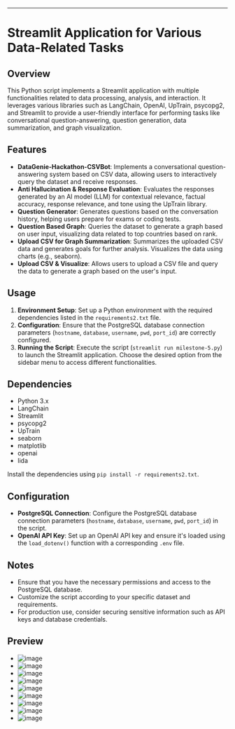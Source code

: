 ---

# Streamlit Application for Various Data-Related Tasks

## Overview
This Python script implements a Streamlit application with multiple functionalities related to data processing, analysis, and interaction. It leverages various libraries such as LangChain, OpenAI, UpTrain, psycopg2, and Streamlit to provide a user-friendly interface for performing tasks like conversational question-answering, question generation, data summarization, and graph visualization.

## Features
- **DataGenie-Hackathon-CSVBot**: Implements a conversational question-answering system based on CSV data, allowing users to interactively query the dataset and receive responses.
- **Anti Hallucination & Response Evaluation**: Evaluates the responses generated by an AI model (LLM) for contextual relevance, factual accuracy, response relevance, and tone using the UpTrain library.
- **Question Generator**: Generates questions based on the conversation history, helping users prepare for exams or coding tests.
- **Question Based Graph**: Queries the dataset to generate a graph based on user input, visualizing data related to top countries based on rank.
- **Upload CSV for Graph Summarization**: Summarizes the uploaded CSV data and generates goals for further analysis. Visualizes the data using charts (e.g., seaborn).
- **Upload CSV & Visualize**: Allows users to upload a CSV file and query the data to generate a graph based on the user's input.

## Usage
1. **Environment Setup**: Set up a Python environment with the required dependencies listed in the `requirements2.txt` file.
2. **Configuration**: Ensure that the PostgreSQL database connection parameters (`hostname`, `database`, `username`, `pwd`, `port_id`) are correctly configured.
3. **Running the Script**: Execute the script (`streamlit run milestone-5.py`) to launch the Streamlit application. Choose the desired option from the sidebar menu to access different functionalities.

## Dependencies
- Python 3.x
- LangChain
- Streamlit
- psycopg2
- UpTrain
- seaborn
- matplotlib
- openai
- lida

Install the dependencies using `pip install -r requirements2.txt`.

## Configuration
- **PostgreSQL Connection**: Configure the PostgreSQL database connection parameters (`hostname`, `database`, `username`, `pwd`, `port_id`) in the script.
- **OpenAI API Key**: Set up an OpenAI API key and ensure it's loaded using the `load_dotenv()` function with a corresponding `.env` file.

## Notes
- Ensure that you have the necessary permissions and access to the PostgreSQL database.
- Customize the script according to your specific dataset and requirements.
- For production use, consider securing sensitive information such as API keys and database credentials.

## Preview
- ![image](https://github.com/barath-sk17/DataGenie-LLM/assets/127032804/51a1e9f8-5986-4066-a1a9-2b76d03150f8)
- ![image](https://github.com/barath-sk17/DataGenie-LLM/assets/127032804/c62ee932-8ee2-468b-915e-63e78a2f764c)
- ![image](https://github.com/barath-sk17/DataGenie-LLM/assets/127032804/eb70c7fd-7836-44f5-8b79-3103003c7661)
- ![image](https://github.com/barath-sk17/DataGenie-LLM/assets/127032804/40b49f5f-1da2-462b-b175-1c7be1183e04)
- ![image](https://github.com/barath-sk17/DataGenie-LLM/assets/127032804/f5c6694f-4f2b-4838-b87b-faf780a538f6)
- ![image](https://github.com/barath-sk17/DataGenie-LLM/assets/127032804/26b323b4-253e-485c-96a5-98ed6e71caa1)
- ![image](https://github.com/barath-sk17/DataGenie-LLM/assets/127032804/cb2a1ef3-8565-4b51-9d9e-9c34baa7da35)
- ![image](https://github.com/barath-sk17/DataGenie-LLM/assets/127032804/7478b54f-30eb-4afe-b9bd-60ab5e6fa555)
- ![image](https://github.com/barath-sk17/DataGenie-LLM/assets/127032804/7fde0718-8961-4896-87ea-b3658c13adc8)








